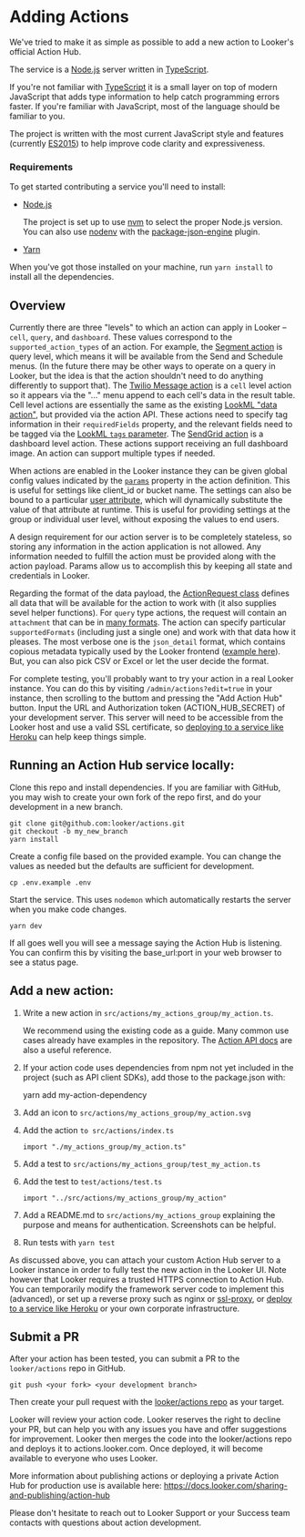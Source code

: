 # Adding Actions

We've tried to make it as simple as possible to add a new action to Looker's official Action Hub.

The service is a [Node.js](https://nodejs.org/) server written in [TypeScript](https://www.typescriptlang.org/).

If you're not familiar with [TypeScript](https://www.typescriptlang.org/) it is a small layer on top of modern JavaScript that adds type information to help catch programming errors faster. If you're familiar with JavaScript, most of the language should be familiar to you.

The project is written with the most current JavaScript style and features (currently [ES2015](https://en.wikipedia.org/wiki/ECMAScript#History)) to help improve code clarity and expressiveness.

### Requirements

To get started contributing a service you'll need to install:

- [Node.js](https://nodejs.org/)

   The project is set up to use [nvm](https://github.com/creationix/nvm) to select the proper Node.js version.
   You can also use [nodenv](https://github.com/nodenv/nodenv) with the [package-json-engine](https://github.com/nodenv/nodenv-package-json-engine) plugin.

- [Yarn](https://yarnpkg.com/en/)

When you've got those installed on your machine, run `yarn install` to install all the dependencies.

## Overview

Currently there are three "levels" to which an action can apply in Looker – `cell`, `query`, and `dashboard`. These values correspond to the `supported_action_types` of an action. For example, the [Segment action](https://github.com/looker/actions/blob/master/src/actions/segment/segment.ts) is query level, which means it will be available from the Send and Schedule menus. (In the future there may be other ways to operate on a query in Looker, but the idea is that the action shouldn't need to do anything differently to support that). The [Twilio Message action](https://github.com/looker/actions/blob/master/src/actions/twilio/twilio_message.ts) is a `cell` level action so it appears via the "..." menu append to each cell's data in the result table. Cell level actions are essentially the same as the existing [LookML "data action"](https://discourse.looker.com/t/data-actions/3573), but provided via the action API. These actions need to specify tag information in their `requiredFields` property, and the relevant fields need to be tagged via the [LookML `tags` parameter](https://docs.looker.com/reference/field-params/tags). The [SendGrid action](https://github.com/looker/actions/blob/master/src/actions/sendgrid/sendgrid.ts) is a dashboard level action. These actions support receiving an full dashboard image. An action can support multiple types if needed.

When actions are enabled in the Looker instance they can be given global config values indicated by the [`params`](https://github.com/looker/actions/blob/master/src/actions/segment/segment.ts#L41) property in the action definition. This is useful for settings like client_id or bucket name. The settings can also be bound to a particular [user attribute](https://discourse.looker.com/t/user-attributes/3979), which will dynamically substitute the value of that attribute at runtime. This is useful for providing settings at the group or individual user level, without exposing the values to end users.

A design requirement for our action server is to be completely stateless, so storing any information in the action application is not allowed. Any information needed to fulfill the action must be provided along with the action payload. Params allow us to accomplish this by keeping all state and credentials in Looker.

Regarding the format of the data payload, the [ActionRequest class](https://github.com/looker/actions/blob/master/src/hub/action_request.ts#L65) defines all data that will be available for the action to work with (it also supplies sevel helper functions). For `query` type actions, the request will contain an `attachment` that can be in [many formats](https://github.com/looker/actions/blob/master/src/api_types/integration.ts#L17). The action can specify particular `supportedFormats` (including just a single one) and work with that data how it pleases. The most verbose one is the `json_detail` format, which contains copious metadata typically used by the Looker frontend ([example here](https://github.com/looker/actions/blob/master/docs/json_detail_example.json)). But, you can also pick CSV or Excel or let the user decide the format.

For complete testing, you'll probably want to try your action in a real Looker instance. You can do this by visiting `/admin/actions?edit=true` in your instance, then scrolling to the buttom and pressing the "Add Action Hub" button. Input the URL and Authorization token (ACTION_HUB_SECRET) of your development server. This server will need to be accessible from the Looker host and use a valid SSL certificate, so [deploying to a service like Heroku](https://github.com/looker/actions/blob/master/docs/deploying.md) can help keep things simple.

## Running an Action Hub service locally:

Clone this repo and install dependencies. If you are familiar with GitHub, you may wish to create your own fork of the repo first, and do your development in a new branch.

    git clone git@github.com:looker/actions.git
    git checkout -b my_new_branch
    yarn install

Create a config file based on the provided example. You can change the values as needed but the defaults are sufficient for development.

    cp .env.example .env 

Start the service. This uses `nodemon` which automatically restarts the server when you make code changes.

    yarn dev

If all goes well you will see a message saying the Action Hub is listening. You can confirm this by visiting the base_url:port in your web browser to see a status page.

## Add a new action:

1. Write a new action in `src/actions/my_actions_group/my_action.ts`. 

    We recommend using the existing code as a guide. Many common use cases already have examples in the repository. The [Action API docs](https://github.com/looker/actions/blob/master/docs/action_api.md) are also a useful reference.

1. If your action code uses dependencies from npm not yet included in the project (such as API client SDKs), add those to the package.json with:

    yarn add my-action-dependency

1. Add an icon to `src/actions/my_actions_group/my_action.svg`
1. Add the action `to src/actions/index.ts`

    `import "./my_actions_group/my_action.ts"`

1. Add a test to `src/actions/my_actions_group/test_my_action.ts`
1. Add the test to `test/actions/test.ts`

    `import "../src/actions/my_actions_group/my_action"`

1. Add a README.md to `src/actions/my_actions_group` explaining the purpose and means for authentication. Screenshots can be helpful.

1. Run tests with `yarn test`

As discussed above, you can attach your custom Action Hub server to a Looker instance in order to fully test the new action in the Looker UI. Note however that Looker requires a trusted HTTPS connection to Action Hub. You can temporarily modify the framework server code to implement this (advanced), or set up a reverse proxy such as nginx or [ssl-proxy](https://github.com/suyashkumar/ssl-proxy), or [deploy to a service like Heroku](https://github.com/looker/actions/blob/master/docs/deploying.md) or your own corporate infrastructure.

## Submit a PR

After your action has been tested, you can submit a PR to the `looker/actions` repo in GitHub.

    git push <your fork> <your development branch>

Then create your pull request with the [looker/actions repo](https://github.com/looker/actions) as your target.

Looker will review your action code. Looker reserves the right to decline your PR, but can help you with any issues you have and offer suggestions for improvement. Looker then merges the code into the looker/actions repo and deploys it to actions.looker.com. Once deployed, it will become available to everyone who uses Looker.

More information about publishing actions or deploying a private Action Hub for production use is available here: https://docs.looker.com/sharing-and-publishing/action-hub

Please don't hesitate to reach out to Looker Support or your Success team contacts with questions about action development.